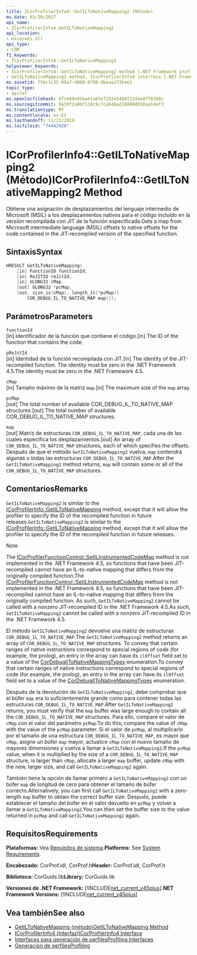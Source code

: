 ```yaml
---
title: ICorProfilerInfo4::GetILToNativeMapping2 (Método)
ms.date: 03/30/2017
api_name:
- ICorProfilerInfo4.GetILToNativeMapping2
api_location:
- mscorwks.dll
api_type:
- COM
f1_keywords:
- ICorProfilerInfo4::GetILToNativeMapping2
helpviewer_keywords:
- ICorProfilerInfo4::GetILToNativeMapping2 method [.NET Framework profiling]
- GetILToNativeMapping2 method, ICorProfilerInfo4 interface [.NET Framework profiling]
ms.assetid: 756c1c25-08a7-4060-9798-dbeaa2f3bee5
topic_type:
- apiref
ms.openlocfilehash: dfce86e95ba41a65e72524546072244a47f8360c
ms.sourcegitcommit: 9a39f2a06f110c9c7ca54ba216900d038aa14ef3
ms.translationtype: MT
ms.contentlocale: es-ES
ms.lasthandoff: 11/23/2019
ms.locfileid: "74442928"
---
```

# <a name="icorprofilerinfo4getiltonativemapping2-method"></a><span data-ttu-id="9dd91-102">ICorProfilerInfo4::GetILToNativeMapping2 (Método)</span><span class="sxs-lookup"><span data-stu-id="9dd91-102">ICorProfilerInfo4::GetILToNativeMapping2 Method</span></span>
<span data-ttu-id="9dd91-103">Obtiene una asignación de desplazamientos del lenguaje intermedio de Microsoft (MSIL) a los desplazamientos nativos para el código incluido en la versión recompilada con JIT de la función especificada.</span><span class="sxs-lookup"><span data-stu-id="9dd91-103">Gets a map from Microsoft intermediate language (MSIL) offsets to native offsets for the code contained in the JIT-recompiled version of the specified function.</span></span>  
  
## <a name="syntax"></a><span data-ttu-id="9dd91-104">Sintaxis</span><span class="sxs-lookup"><span data-stu-id="9dd91-104">Syntax</span></span>  
  
```cpp  
HRESULT GetILToNativeMapping(  
    [in] FunctionID functionId,  
    [in] ReJITID reJitId,  
    [in] ULONG32 cMap,  
    [out] ULONG32 *pcMap,  
    [out, size_is(cMap), length_is(*pcMap)]  
        COR_DEBUG_IL_TO_NATIVE_MAP map[]);  
```  
  
## <a name="parameters"></a><span data-ttu-id="9dd91-105">Parámetros</span><span class="sxs-lookup"><span data-stu-id="9dd91-105">Parameters</span></span>  
 `functionId`  
 <span data-ttu-id="9dd91-106">[in] Identificador de la función que contiene el código.</span><span class="sxs-lookup"><span data-stu-id="9dd91-106">[in] The ID of the function that contains the code.</span></span>  
  
 `pReJitId`  
 <span data-ttu-id="9dd91-107">[in] Identidad de la función recompilada con JIT.</span><span class="sxs-lookup"><span data-stu-id="9dd91-107">[in] The identity of the JIT-recompiled function.</span></span> <span data-ttu-id="9dd91-108">The identity must be zero in the .NET Framework 4.5.</span><span class="sxs-lookup"><span data-stu-id="9dd91-108">The identity must be zero in the .NET Framework 4.5.</span></span>  
  
 `cMap`  
 <span data-ttu-id="9dd91-109">[in] Tamaño máximo de la matriz `map`.</span><span class="sxs-lookup"><span data-stu-id="9dd91-109">[in] The maximum size of the `map` array.</span></span>  
  
 `pcMap`  
 <span data-ttu-id="9dd91-110">[out] The total number of available COR_DEBUG_IL_TO_NATIVE_MAP structures.</span><span class="sxs-lookup"><span data-stu-id="9dd91-110">[out] The total number of available COR_DEBUG_IL_TO_NATIVE_MAP structures.</span></span>  
  
 `map`  
 <span data-ttu-id="9dd91-111">[out] Matriz de estructuras `COR_DEBUG_IL_TO_NATIVE_MAP`, cada una de las cuales especifica los desplazamientos.</span><span class="sxs-lookup"><span data-stu-id="9dd91-111">[out] An array of `COR_DEBUG_IL_TO_NATIVE_MAP` structures, each of which specifies the offsets.</span></span> <span data-ttu-id="9dd91-112">Después de que el método `GetILToNativeMapping2` vuelva, `map` contendrá algunas o todas las estructuras `COR_DEBUG_IL_TO_NATIVE_MAP`.</span><span class="sxs-lookup"><span data-stu-id="9dd91-112">After the `GetILToNativeMapping2` method returns, `map` will contain some or all of the `COR_DEBUG_IL_TO_NATIVE_MAP` structures.</span></span>  
  
## <a name="remarks"></a><span data-ttu-id="9dd91-113">Comentarios</span><span class="sxs-lookup"><span data-stu-id="9dd91-113">Remarks</span></span>  
 <span data-ttu-id="9dd91-114">`GetILToNativeMapping2` is similar to the [ICorProfilerInfo::GetILToNativeMapping](../../../../docs/framework/unmanaged-api/profiling/icorprofilerinfo-getiltonativemapping-method.md) method, except that it will allow the profiler to specify the ID of the recompiled function in future releases.</span><span class="sxs-lookup"><span data-stu-id="9dd91-114">`GetILToNativeMapping2` is similar to the [ICorProfilerInfo::GetILToNativeMapping](../../../../docs/framework/unmanaged-api/profiling/icorprofilerinfo-getiltonativemapping-method.md) method, except that it will allow the profiler to specify the ID of the recompiled function in future releases.</span></span>  
  
> [!NOTE]
> <span data-ttu-id="9dd91-115">The [ICorProfilerFunctionControl::SetILInstrumentedCodeMap](../../../../docs/framework/unmanaged-api/profiling/icorprofilerfunctioncontrol-setilinstrumentedcodemap-method.md) method is not implemented in the .NET Framework 4.5, so functions that have been JIT-recompiled cannot have an IL-to-native mapping that differs from the originally compiled function.</span><span class="sxs-lookup"><span data-stu-id="9dd91-115">The [ICorProfilerFunctionControl::SetILInstrumentedCodeMap](../../../../docs/framework/unmanaged-api/profiling/icorprofilerfunctioncontrol-setilinstrumentedcodemap-method.md) method is not implemented in the .NET Framework 4.5, so functions that have been JIT-recompiled cannot have an IL-to-native mapping that differs from the originally compiled function.</span></span> <span data-ttu-id="9dd91-116">As such, `GetILToNativeMapping2` cannot be called with a nonzero JIT-recompiled ID in the .NET Framework 4.5.</span><span class="sxs-lookup"><span data-stu-id="9dd91-116">As such, `GetILToNativeMapping2` cannot be called with a nonzero JIT-recompiled ID in the .NET Framework 4.5.</span></span>  
  
 <span data-ttu-id="9dd91-117">El método `GetILToNativeMapping2` devuelve una matriz de estructuras `COR_DEBUG_IL_TO_NATIVE_MAP`.</span><span class="sxs-lookup"><span data-stu-id="9dd91-117">The `GetILToNativeMapping2` method returns an array of `COR_DEBUG_IL_TO_NATIVE_MAP` structures.</span></span> <span data-ttu-id="9dd91-118">To convey that certain ranges of native instructions correspond to special regions of code (for example, the prolog), an entry in the array can have its `ilOffset` field set to a value of the [CorDebugIlToNativeMappingTypes](../../../../docs/framework/unmanaged-api/debugging/cordebugiltonativemappingtypes-enumeration.md) enumeration.</span><span class="sxs-lookup"><span data-stu-id="9dd91-118">To convey that certain ranges of native instructions correspond to special regions of code (for example, the prolog), an entry in the array can have its `ilOffset` field set to a value of the [CorDebugIlToNativeMappingTypes](../../../../docs/framework/unmanaged-api/debugging/cordebugiltonativemappingtypes-enumeration.md) enumeration.</span></span>  
  
 <span data-ttu-id="9dd91-119">Después de la devolución de `GetILToNativeMapping2`, debe comprobar que el búfer `map` era lo suficientemente grande como para contener todas las estructuras `COR_DEBUG_IL_TO_NATIVE_MAP`.</span><span class="sxs-lookup"><span data-stu-id="9dd91-119">After `GetILToNativeMapping2` returns, you must verify that the `map` buffer was large enough to contain all the `COR_DEBUG_IL_TO_NATIVE_MAP` structures.</span></span> <span data-ttu-id="9dd91-120">Para ello, compare el valor de `cMap` con el valor del parámetro `pcMap`.</span><span class="sxs-lookup"><span data-stu-id="9dd91-120">To do this, compare the value of `cMap` with the value of the `pcMap` parameter.</span></span> <span data-ttu-id="9dd91-121">Si el valor de `pcMap`, al multiplicarlo por el tamaño de una estructura `COR_DEBUG_IL_TO_NATIVE_MAP`, es mayor que `cMap`, asigne un búfer `map` mayor, actualice `cMap` con el nuevo tamaño de mayores dimensiones y vuelva a llamar a `GetILToNativeMapping2`.</span><span class="sxs-lookup"><span data-stu-id="9dd91-121">If the `pcMap` value, when it is multiplied by the size of a `COR_DEBUG_IL_TO_NATIVE_MAP` structure, is larger than `cMap`, allocate a larger `map` buffer, update `cMap` with the new, larger size, and call `GetILToNativeMapping2` again.</span></span>  
  
 <span data-ttu-id="9dd91-122">También tiene la opción de llamar primero a `GetILToNativeMapping2` con un búfer `map` de longitud de cero para obtener el tamaño de búfer correcto.</span><span class="sxs-lookup"><span data-stu-id="9dd91-122">Alternatively, you can first call `GetILToNativeMapping2` with a zero-length `map` buffer to obtain the correct buffer size.</span></span> <span data-ttu-id="9dd91-123">Después, puede establecer el tamaño del búfer en el valor devuelto en `pcMap` y volver a llamar a `GetILToNativeMapping2`.</span><span class="sxs-lookup"><span data-stu-id="9dd91-123">You can then set the buffer size to the value returned in `pcMap` and call `GetILToNativeMapping2` again.</span></span>  
  
## <a name="requirements"></a><span data-ttu-id="9dd91-124">Requisitos</span><span class="sxs-lookup"><span data-stu-id="9dd91-124">Requirements</span></span>  
 <span data-ttu-id="9dd91-125">**Plataformas:** Vea [Requisitos de sistema](../../../../docs/framework/get-started/system-requirements.md).</span><span class="sxs-lookup"><span data-stu-id="9dd91-125">**Platforms:** See [System Requirements](../../../../docs/framework/get-started/system-requirements.md).</span></span>  
  
 <span data-ttu-id="9dd91-126">**Encabezado:** CorProf.idl, CorProf.h</span><span class="sxs-lookup"><span data-stu-id="9dd91-126">**Header:** CorProf.idl, CorProf.h</span></span>  
  
 <span data-ttu-id="9dd91-127">**Biblioteca:** CorGuids.lib</span><span class="sxs-lookup"><span data-stu-id="9dd91-127">**Library:** CorGuids.lib</span></span>  
  
 <span data-ttu-id="9dd91-128">**Versiones de .NET Framework:** [!INCLUDE[net_current_v45plus](../../../../includes/net-current-v45plus-md.md)]</span><span class="sxs-lookup"><span data-stu-id="9dd91-128">**.NET Framework Versions:** [!INCLUDE[net_current_v45plus](../../../../includes/net-current-v45plus-md.md)]</span></span>  
  
## <a name="see-also"></a><span data-ttu-id="9dd91-129">Vea también</span><span class="sxs-lookup"><span data-stu-id="9dd91-129">See also</span></span>

- [<span data-ttu-id="9dd91-130">GetILToNativeMapping (método)</span><span class="sxs-lookup"><span data-stu-id="9dd91-130">GetILToNativeMapping Method</span></span>](../../../../docs/framework/unmanaged-api/profiling/icorprofilerinfo-getiltonativemapping-method.md)
- [<span data-ttu-id="9dd91-131">ICorProfilerInfo4 (interfaz)</span><span class="sxs-lookup"><span data-stu-id="9dd91-131">ICorProfilerInfo4 Interface</span></span>](../../../../docs/framework/unmanaged-api/profiling/icorprofilerinfo4-interface.md)
- [<span data-ttu-id="9dd91-132">Interfaces para generación de perfiles</span><span class="sxs-lookup"><span data-stu-id="9dd91-132">Profiling Interfaces</span></span>](../../../../docs/framework/unmanaged-api/profiling/profiling-interfaces.md)
- [<span data-ttu-id="9dd91-133">Generación de perfiles</span><span class="sxs-lookup"><span data-stu-id="9dd91-133">Profiling</span></span>](../../../../docs/framework/unmanaged-api/profiling/index.md)
